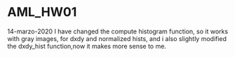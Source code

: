 # AML_HW01

14-marzo-2020
I have changed the compute histogram function, so it works with gray images, for dxdy and normalized hists, and i also slightly modified the dxdy_hist function,now it makes more sense to me.

